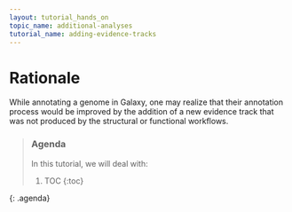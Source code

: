 ```yaml
---
layout: tutorial_hands_on
topic_name: additional-analyses
tutorial_name: adding-evidence-tracks
---
```


# Rationale

While annotating a genome in Galaxy, one may realize that their annotation process would be improved by the addition of a new evidence track that was not produced by the structural or functional workflows.

> ### Agenda
>
> In this tutorial, we will deal with:
>
> 1. TOC
> {:toc}
>
{: .agenda}
